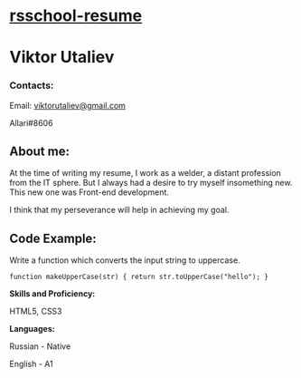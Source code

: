 # [rsschool-resume](https://app.rs.school/profile)

 # Viktor Utaliev

 ### Contacts:
 Email: viktorutaliev@gmail.com
  
 Allari#8606

 ## About me:
At the time of writing my resume, I work as a welder, a distant profession from the IT sphere. But I always had a desire to try myself insomething new. This new one was Front-end development.

I think that my perseverance will help in achieving my goal.

## Code Example:
Write a function which converts the input string to uppercase.

`function makeUpperCase(str)
 {
  return str.toUpperCase("hello");
}`


 **Skills and Proficiency:** 

HTML5, CSS3

**Languages:**

Russian - Native

English - A1